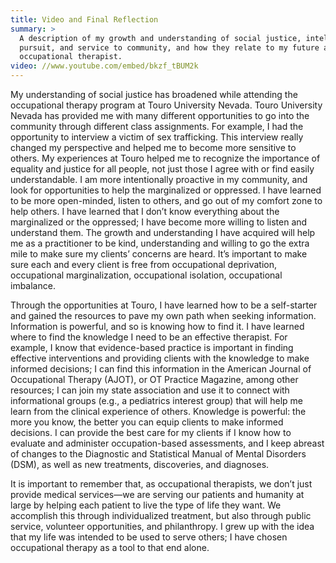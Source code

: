 ```yaml
---
title: Video and Final Reflection
summary: >
  A description of my growth and understanding of social justice, intellectual
  pursuit, and service to community, and how they relate to my future as an
  occupational therapist.
video: //www.youtube.com/embed/bkzf_tBUM2k
---
```


My understanding of social justice has broadened while attending the
occupational therapy program at Touro University Nevada. Touro University Nevada
has provided me with many different opportunities to go into the community
through different class assignments.  For example, I had the opportunity to
interview a victim of sex trafficking. This interview really changed my
perspective and helped me to become more sensitive to others.  My experiences at
Touro helped me to recognize the importance of equality and justice for all
people, not just those I agree with or find easily understandable.  I am more
intentionally proactive in my community, and look for opportunities to  help the
marginalized or oppressed. I have learned to be more open-minded, listen to
others, and  go out of my comfort zone to help others. I have learned that I
don’t know everything about the marginalized or the oppressed; I have become
more willing to listen and understand them.  The growth and understanding I have
acquired will help me as a practitioner to be kind, understanding and willing to
go the extra mile to make sure my clients’ concerns are heard. It’s important to
make sure each and every client is free from occupational deprivation,
occupational marginalization, occupational isolation, occupational imbalance.

Through the opportunities at Touro, I have learned how to be a self-starter and
gained the resources to pave my own path when seeking information. Information
is powerful, and so is knowing how to find it. I have learned where to find the
knowledge I need to be an effective therapist. For example, I know that
evidence-based practice is important in finding effective interventions and
providing clients with the knowledge to make informed decisions; I can find this
information in the American Journal of Occupational Therapy (AJOT), or OT
Practice Magazine, among other resources; I can join my state association and
use it to connect with informational groups (e.g., a pediatrics interest group)
that will help me learn from the clinical experience of others.  Knowledge is
powerful: the more you know, the better you can equip clients to make informed
decisions. I can provide the best care for my clients if I know how to evaluate
and administer occupation-based assessments, and I keep abreast of changes to
the Diagnostic and Statistical Manual of Mental Disorders (DSM), as well as new
treatments, discoveries, and diagnoses.

It is important to remember that, as occupational therapists, we don’t just
provide medical services—we are serving our patients and humanity at large by
helping each patient to live the type of life they want.  We accomplish this
through individualized treatment, but also through public service, volunteer
opportunities, and philanthropy.  I grew up with the idea that my life was
intended to be used to serve others; I have chosen occupational therapy as a
tool to that end alone.

